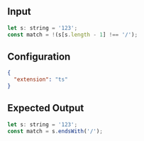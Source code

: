 
## Input
```javascript input
let s: string = '123';
const match = !(s[s.length - 1] !== '/');
```

## Configuration
```json configuration
{
  "extension": "ts"
}
```

## Expected Output
```javascript expected output
let s: string = '123';
const match = s.endsWith('/');
```
